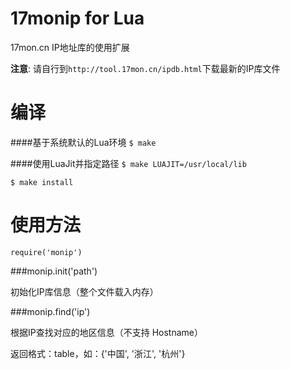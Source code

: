 17monip for Lua
===

17mon.cn IP地址库的使用扩展

**注意**: 请自行到`http://tool.17mon.cn/ipdb.html`下载最新的IP库文件

编译
===

####基于系统默认的Lua环境
`$ make`

####使用LuaJit并指定路径
`$ make LUAJIT=/usr/local/lib`

`$ make install`

使用方法
===

`require('monip')`

###monip.init('path')

初始化IP库信息（整个文件载入内存）

###monip.find('ip')

根据IP查找对应的地区信息（不支持 Hostname）

返回格式：table，如：{'中国', '浙江', '杭州'}